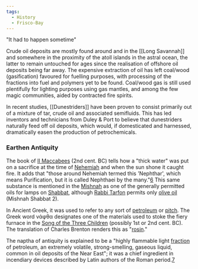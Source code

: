 ```yaml
---
tags:
  - History
  - Frisco-Bay
---
```

"It had to happen sometime"

Crude oil deposits are mostly found around and in the [[Long Savannah]] and somewhere in the proximity of the atoll islands in the astral ocean, the latter to remain untouched for ages since the realisation of offshore oil deposits being far away.
The expensive extraction of oil has left coal/wood (gasification) favoured for fuelling purposes, with processing of the fractions into fuel and polymers yet to be found. 
Coal/wood gas is still used plentifully for lighting purposes using gas mantles, and among the few magic communities, aided by contracted fire spirits. 

In recent studies, [[Dunestriders]] have been proven to consist primarily out of a mixture of tar, crude oil and associated semifluids. This has led inventors and technicians from Duley & Port to believe that dunestriders naturally feed off oil deposits, which would, if domesticated and harnessed, dramatically easen the production of petrochemicals. 
### Earthen Antiquity

The book of [II Maccabees](https://en.wikipedia.org/wiki/II_Maccabees "II Maccabees") (2nd cent. BC) tells how a "thick water" was put on a sacrifice at the time of [Nehemiah](https://en.wikipedia.org/wiki/Nehemiah "Nehemiah") and when the sun shone it caught fire. It adds that "those around Nehemiah termed this 'Nephthar', which means Purification, but it is called Nephthaei by the many."[6](https://en.wikipedia.org/wiki/Naphtha#cite_note-6) This same substance is mentioned in the [Mishnah](https://en.wikipedia.org/wiki/Mishnah "Mishnah") as one of the generally permitted oils for lamps on [Shabbat](https://en.wikipedia.org/wiki/Shabbat "Shabbat"), although [Rabbi Tarfon](https://en.wikipedia.org/wiki/Rabbi_Tarfon "Rabbi Tarfon") permits only [olive oil](https://en.wikipedia.org/wiki/Olive_oil "Olive oil") (Mishnah Shabbat 2).

In Ancient Greek, it was used to refer to any sort of [petroleum](https://en.wikipedia.org/wiki/Petroleum "Petroleum") or [pitch](https://en.wikipedia.org/wiki/Pitch_(resin) "Pitch (resin)"). The Greek word νάφθα designates one of the materials used to stoke the fiery furnace in the [Song of the Three Children](https://en.wikipedia.org/wiki/Song_of_the_Three_Children "Song of the Three Children") (possibly 1st or 2nd cent. BC). The translation of Charles Brenton renders this as "[rosin](https://en.wikipedia.org/wiki/Rosin "Rosin")."

The naptha of antiquity is explained to be a "highly flammable light [fraction](https://en.wikipedia.org/wiki/Fractionation "Fractionation") of petroleum, an extremely volatile, strong-smelling, gaseous liquid, common in oil deposits of the Near East"; it was a chief ingredient in incendiary devices described by Latin authors of the Roman period.[7
](https://en.wikipedia.org/wiki/Naphtha#cite_note-mayor-7)

